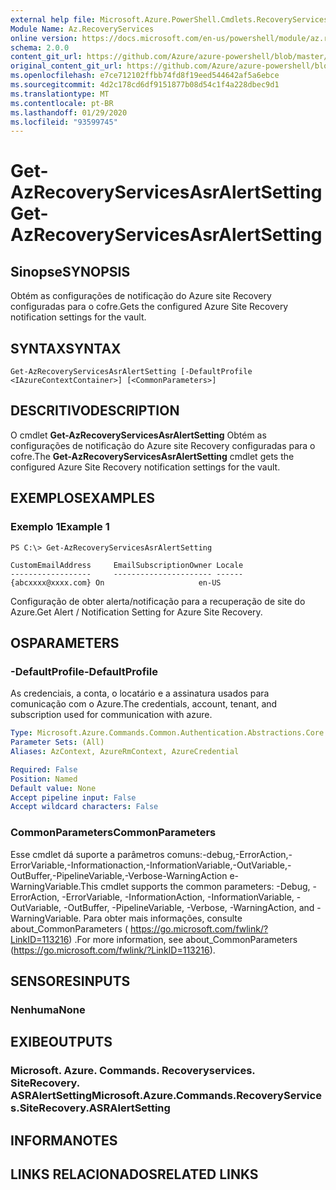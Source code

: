 ```yaml
---
external help file: Microsoft.Azure.PowerShell.Cmdlets.RecoveryServices.SiteRecovery.dll-Help.xml
Module Name: Az.RecoveryServices
online version: https://docs.microsoft.com/en-us/powershell/module/az.recoveryservices/get-azrecoveryservicesasralertsetting
schema: 2.0.0
content_git_url: https://github.com/Azure/azure-powershell/blob/master/src/RecoveryServices/RecoveryServices/help/Get-AzRecoveryServicesAsrAlertSetting.md
original_content_git_url: https://github.com/Azure/azure-powershell/blob/master/src/RecoveryServices/RecoveryServices/help/Get-AzRecoveryServicesAsrAlertSetting.md
ms.openlocfilehash: e7ce712102ffbb74fd8f19eed544642af5a6ebce
ms.sourcegitcommit: 4d2c178cd6df9151877b08d54c1f4a228dbec9d1
ms.translationtype: MT
ms.contentlocale: pt-BR
ms.lasthandoff: 01/29/2020
ms.locfileid: "93599745"
---
```

# <span data-ttu-id="f53c3-101">Get-AzRecoveryServicesAsrAlertSetting</span><span class="sxs-lookup"><span data-stu-id="f53c3-101">Get-AzRecoveryServicesAsrAlertSetting</span></span>

## <span data-ttu-id="f53c3-102">Sinopse</span><span class="sxs-lookup"><span data-stu-id="f53c3-102">SYNOPSIS</span></span>
<span data-ttu-id="f53c3-103">Obtém as configurações de notificação do Azure site Recovery configuradas para o cofre.</span><span class="sxs-lookup"><span data-stu-id="f53c3-103">Gets the configured Azure Site Recovery notification settings for the vault.</span></span>

## <span data-ttu-id="f53c3-104">SYNTAX</span><span class="sxs-lookup"><span data-stu-id="f53c3-104">SYNTAX</span></span>

```
Get-AzRecoveryServicesAsrAlertSetting [-DefaultProfile <IAzureContextContainer>] [<CommonParameters>]
```

## <span data-ttu-id="f53c3-105">DESCRITIVO</span><span class="sxs-lookup"><span data-stu-id="f53c3-105">DESCRIPTION</span></span>
<span data-ttu-id="f53c3-106">O cmdlet **Get-AzRecoveryServicesAsrAlertSetting** Obtém as configurações de notificação do Azure site Recovery configuradas para o cofre.</span><span class="sxs-lookup"><span data-stu-id="f53c3-106">The **Get-AzRecoveryServicesAsrAlertSetting** cmdlet gets the configured Azure Site Recovery notification settings for the vault.</span></span>

## <span data-ttu-id="f53c3-107">EXEMPLOS</span><span class="sxs-lookup"><span data-stu-id="f53c3-107">EXAMPLES</span></span>

### <span data-ttu-id="f53c3-108">Exemplo 1</span><span class="sxs-lookup"><span data-stu-id="f53c3-108">Example 1</span></span>
```
PS C:\> Get-AzRecoveryServicesAsrAlertSetting

CustomEmailAddress     EmailSubscriptionOwner Locale
------------------     ---------------------- ------
{abcxxxx@xxxx.com} On                     en-US
```

<span data-ttu-id="f53c3-109">Configuração de obter alerta/notificação para a recuperação de site do Azure.</span><span class="sxs-lookup"><span data-stu-id="f53c3-109">Get Alert / Notification Setting for Azure Site Recovery.</span></span>

## <span data-ttu-id="f53c3-110">OS</span><span class="sxs-lookup"><span data-stu-id="f53c3-110">PARAMETERS</span></span>

### <span data-ttu-id="f53c3-111">-DefaultProfile</span><span class="sxs-lookup"><span data-stu-id="f53c3-111">-DefaultProfile</span></span>
<span data-ttu-id="f53c3-112">As credenciais, a conta, o locatário e a assinatura usados para comunicação com o Azure.</span><span class="sxs-lookup"><span data-stu-id="f53c3-112">The credentials, account, tenant, and subscription used for communication with azure.</span></span>

```yaml
Type: Microsoft.Azure.Commands.Common.Authentication.Abstractions.Core.IAzureContextContainer
Parameter Sets: (All)
Aliases: AzContext, AzureRmContext, AzureCredential

Required: False
Position: Named
Default value: None
Accept pipeline input: False
Accept wildcard characters: False
```

### <span data-ttu-id="f53c3-113">CommonParameters</span><span class="sxs-lookup"><span data-stu-id="f53c3-113">CommonParameters</span></span>
<span data-ttu-id="f53c3-114">Esse cmdlet dá suporte a parâmetros comuns:-debug,-ErrorAction,-ErrorVariable,-Informationaction,-InformationVariable,-OutVariable,-OutBuffer,-PipelineVariable,-Verbose-WarningAction e-WarningVariable.</span><span class="sxs-lookup"><span data-stu-id="f53c3-114">This cmdlet supports the common parameters: -Debug, -ErrorAction, -ErrorVariable, -InformationAction, -InformationVariable, -OutVariable, -OutBuffer, -PipelineVariable, -Verbose, -WarningAction, and -WarningVariable.</span></span> <span data-ttu-id="f53c3-115">Para obter mais informações, consulte about_CommonParameters ( https://go.microsoft.com/fwlink/?LinkID=113216) .</span><span class="sxs-lookup"><span data-stu-id="f53c3-115">For more information, see about_CommonParameters (https://go.microsoft.com/fwlink/?LinkID=113216).</span></span>

## <span data-ttu-id="f53c3-116">SENSORES</span><span class="sxs-lookup"><span data-stu-id="f53c3-116">INPUTS</span></span>

### <span data-ttu-id="f53c3-117">Nenhuma</span><span class="sxs-lookup"><span data-stu-id="f53c3-117">None</span></span>

## <span data-ttu-id="f53c3-118">EXIBE</span><span class="sxs-lookup"><span data-stu-id="f53c3-118">OUTPUTS</span></span>

### <span data-ttu-id="f53c3-119">Microsoft. Azure. Commands. Recoveryservices. SiteRecovery. ASRAlertSetting</span><span class="sxs-lookup"><span data-stu-id="f53c3-119">Microsoft.Azure.Commands.RecoveryServices.SiteRecovery.ASRAlertSetting</span></span>

## <span data-ttu-id="f53c3-120">INFORMA</span><span class="sxs-lookup"><span data-stu-id="f53c3-120">NOTES</span></span>

## <span data-ttu-id="f53c3-121">LINKS RELACIONADOS</span><span class="sxs-lookup"><span data-stu-id="f53c3-121">RELATED LINKS</span></span>

